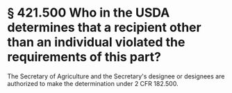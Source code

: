# § 421.500   Who in the USDA determines that a recipient other than an individual violated the requirements of this part?

The Secretary of Agriculture and the Secretary's designee or designees are authorized to make the determination under 2 CFR 182.500.




